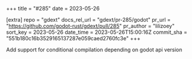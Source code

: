 +++
title = "#285"
date = 2023-05-26

[extra]
repo = "gdext"
docs_rel_url = "gdext/pr-285/godot"
pr_url = "https://github.com/godot-rust/gdext/pull/285"
pr_author = "lilizoey"
sort_key = 2023-05-26
date_time = 2023-05-26T15:00:16Z
commit_sha = "551b180c16b3529165137287e059caed2760fc3e"
+++

Add support for conditional compilation depending on godot api version
